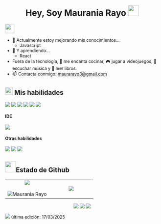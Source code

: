 <h1 align="center"><b>Hey, Soy Maurania Rayo </b><img src="https://media.giphy.com/media/hvRJCLFzcasrR4ia7z/giphy.gif" width="35"></h1>

<img src="https://media.giphy.com/media/ObNTw8Uzwy6KQ/giphy.gif" width="30px">

- 🌱 Actualmente estoy mejorando mis conocimientos...
  - Javascript
- 🔭 Y aprendiendo...
  - React
-  Fuera de la tecnología, 💜 me encanta cocinar, 🎮 jugar a videojuegos, 🎵 escuchar música y 📖 leer libros.
- 📫 Contacta conmigo: <a href="maurarayo3@gmail.com">maurarayo3@gmail.com</a>

## <img src="https://media2.giphy.com/media/QssGEmpkyEOhBCb7e1/giphy.gif?cid=ecf05e47a0n3gi1bfqntqmob8g9aid1oyj2wr3ds3mg700bl&rid=giphy.gif" width ="25"><b> Mis habilidades</b>
<span>
  
  <img src="https://img.shields.io/badge/HTML5-E34F26?style=for-the-badge&logo=html5&logoColor=white">
  <img src="https://img.shields.io/badge/CSS3-1572B6?style=for-the-badge&logo=css3&logoColor=white">
  <img src="https://img.shields.io/badge/JavaScript-F7DF1E?style=for-the-badge&logo=javascript&logoColor=black">
  <img src="https://img.shields.io/badge/bootstrap-%238511FA.svg?style=for-the-badge&logo=bootstrap&logoColor=white">
  <img src="https://img.shields.io/badge/WordPress-%23117AC9.svg?style=for-the-badge&logo=WordPress&logoColor=white">
  <img src="https://img.shields.io/badge/react-%2320232a.svg?style=for-the-badge&logo=react&logoColor=%2361DAFB">
  
  
</span>


<h4>IDE </h4> 

<span>
<img src="https://img.shields.io/badge/Visual_Studio_Code-0078D4?style=for-the-badge&logo=visual%20studio%20code&logoColor=white">
</span>
 

<h4> Otras habilidades </h4>
<span>
  <img src="https://img.shields.io/badge/Canva-%2300C4CC.svg?style=for-the-badge&logo=Canva&logoColor=white">
  <img src="https://img.shields.io/badge/figma-%23F24E1E.svg?style=for-the-badge&logo=figma&logoColor=white">
  <img src="hhttps://img.shields.io/badge/Trello-%23026AA7.svg?style=for-the-badge&logo=Trello&logoColor=white">

</span>

## <img src="https://media.giphy.com/media/iY8CRBdQXODJSCERIr/giphy.gif" width="35"><b>Estado de Github </b>
<table align="center">
<tr border="none">
<td width="50%" align="center">
  <img  align="center"  src="https://github-readme-stats.vercel.app/api?username=MauraRayo&theme=dark&show_icons=true&count_private=true" />
  <br></br>
  <img  title="🔥  git.io/streak-stats" alt="Maurania Rayo" src="https://github-readme-streak-stats.herokuapp.com/?user=MauraRayo&theme=dark&hide_border=false" /> 
</td>
  <td width="50%" align="center">
    <img  align="center"  src="https://github-readme-stats.anuraghazra1.vercel.app/api/top-langs/?username=MauraRayo&theme=dark&hide_border=false&no-bg=true&no-frame=true&langs_count=10"/>
   </td>
</tr>
</table>


<p align="center">	
<a target="_blank" href="https://www.linkedin.com/in/mauraniarayo/"><img src="https://img.shields.io/badge/-LinkedIn-0077B5?style=for-the-badge&logo=Linkedin&logoColor=white"></img></a>
<a target="_blank" href="mailto:maurarayo3@gmail.com"><img src="https://img.shields.io/badge/-Gmail-D14836?style=for-the-badge&logo=Gmail&logoColor=white"></img></a>
<a target="_blank" href="https://x.com/mau_rar"><img src="https://img.shields.io/badge/-Twitter-1DA1F2?style=for-the-badge&logo=Twitter&logoColor=white"></img></a>
<br>
</p>

<img src="https://user-images.githubusercontent.com/73097560/115834477-dbab4500-a447-11eb-908a-139a6edaec5c.gif">
última edición: 17/03/2025


